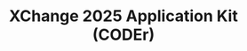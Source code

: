 ---
title: XChange 2025 Application Kit (CODEr)
redirect_to: https://drive.google.com/drive/folders/19CRBZ9QivG2sVHBMC442_we-eRpu1r1F?usp=sharing
redirect_from: 
  - /XC25CODErAppKit
  - /xc25coderappkit
---